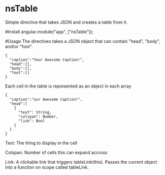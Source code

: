 # nsTable
Simple directive that takes JSON and creates a table from it.

#Install
angular.module("app", ["nsTable"]);

#Usage
The directives takes a JSON object that can contain "head", "body", and/or "foot".

```
{  
  "caption":"Your Awesome Caption!",
  "head":[],
  "body":[],
  "foot":[]
}
```

Each cell in the table is represented as an object in each array

```
{  
  "caption":"our Awesome Caption!",
  "head":[
    {
      "text": String,
      "colspan": Number,
      "link": Bool
    }
  ]
}
```

Text: The thing to display in the cell

Colspan: Number of cells this can expand accross

Link: A clickable link that triggers tableLink(this). Passes the current object into a function on scope called tableLink.


